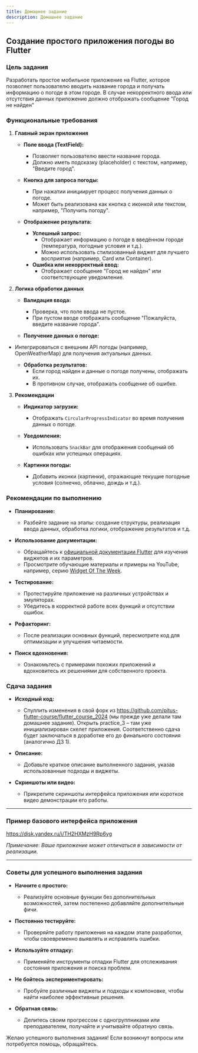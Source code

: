 ```yaml
---
title: Домашнее задание
description: Домашнее задание
---
```

## **Создание простого приложения погоды во Flutter**  
  
### **Цель задания**  
Разработать простое мобильное приложение на Flutter, которое позволяет пользователю вводить название города и получать информацию о погоде в этом городе. В случае некорректного ввода или отсутствия данных приложение должно отображать сообщение "Город не найден"
  
### **Функциональные требования**  
  
1. **Главный экран приложения**  
    - **Поле ввода (TextField):**  
        - Позволяет пользователю ввести название города.  
      - Должно иметь подсказку (placeholder) с текстом, например, "Введите город".  
  
    - **Кнопка для запроса погоды:**  
        - При нажатии инициирует процесс получения данных о погоде.  
      - Может быть реализована как кнопка с иконкой или текстом, например, "Получить погоду".  
  
    - **Отображение результата:**  
        - **Успешный запрос:**  
            - Отображает информацию о погоде в введённом городе (температура, погодные условия и т.д.).  
          - Можно использовать стилизованный виджет для лучшего восприятия (например, Card или Container).  
        - **Ошибка или некорректный ввод:**  
            - Отображает сообщение "Город не найден" или соответствующее уведомление.  
  
2. **Логика обработки данных**  
    - **Валидация ввода:**  
        - Проверка, что поле ввода не пустое.  
      - При пустом вводе отображать сообщение "Пожалуйста, введите название города".  
  
    - **Получение данных о погоде:**   
- Интегрироваться с внешним API погоды (например, OpenWeatherMap) для получения актуальных данных.  
  
    - **Обработка результатов:**  
        - Если город найден и данные о погоде получены, отображать их.  
      - В противном случае, отображать сообщение об ошибке.  
  
3. **Рекомендации**
    - **Индикатор загрузки:**  
        - Отображать `CircularProgressIndicator` во время получения данных о погоде.  
  
    - **Уведомления:**  
        - Использовать `SnackBar` для отображения сообщений об ошибках или успешных операциях.  
  
    - **Картинки погоды:**  
        - Добавить иконки (картинки), отражающие текущие погодные условия (солнечно, облачно, дождь и т.д.).  
  
### **Рекомендации по выполнению**  
  
- **Планирование:**  
    - Разбейте задание на этапы: создание структуры, реализация ввода данных, обработка логики, отображение результатов и т.д.  
  
- **Использование документации:**  
    - Обращайтесь к [официальной документации Flutter](https://docs.flutter.dev/ui/widgets) для изучения виджетов и их параметров.  
  - Просмотрите обучающие материалы и примеры на YouTube, например, серию [Widget Of The Week](https://www.youtube.com/playlist?list=PLjxrf2q8roU23XGwz3Km7sQZFTdB996iG).  
  
- **Тестирование:**  
    - Протестируйте приложение на различных устройствах и эмуляторах.  
    - Убедитесь в корректной работе всех функций и отсутствии ошибок.  
  
- **Рефакторинг:**  
    - После реализации основных функций, пересмотрите код для оптимизации и улучшения читаемости.  
  
- **Поиск вдохновения:**  
    - Ознакомьтесь с примерами похожих приложений и вдохновитесь их решениями для собственного проекта.  
  
### **Сдача задания**  
  
- **Исходный код:**  
    - Спуллить изменения в свой форк из https://github.com/pitus-flutter-course/flutter_course_2024 (мы прежде уже делали там домашнее задание). Открыть practice_3 – там уже инициализирован скелет приложения. Соответственно сдача будет заключаться в доработке его до финального состояния (аналогично ДЗ 1).
  
- **Описание:**  
    - Добавьте краткое описание выполненного задания, указав использованные подходы и виджеты.  
  
- **Скриншоты или видео:**  
    - Прикрепите скриншоты интерфейса приложения или короткое видео демонстрации его работы.  
  
---  
  
### **Пример базового интерфейса приложения**  
  
https://disk.yandex.ru/i/TH2HXMzH9Rp6yg  
  
*Примечание: Ваше приложение может отличаться в зависимости от реализации.*  
  
---  
  
### **Советы для успешного выполнения задания**  
  
- **Начните с простого:**  
    - Реализуйте основные функции без дополнительных возможностей, затем постепенно добавляйте дополнительные фичи.  
  
- **Постоянно тестируйте:**  
    - Проверяйте работу приложения на каждом этапе разработки, чтобы своевременно выявлять и исправлять ошибки.  
  
- **Используйте отладку:**  
    - Применяйте инструменты отладки Flutter для отслеживания состояния приложения и поиска проблем.  
  
- **Не бойтесь экспериментировать:**  
    - Пробуйте различные виджеты и подходы к компоновке, чтобы найти наиболее эффективные решения.  
  
- **Обратная связь:**  
    - Делитесь своим прогрессом с одногруппниками или преподавателем, получайте и учитывайте обратную связь.  
  
Желаю успешного выполнения задания! Если возникнут вопросы или потребуется помощь, обращайтесь.
